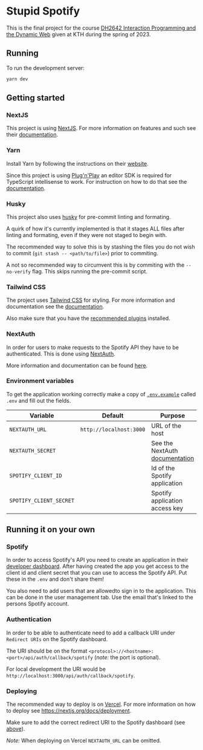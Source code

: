 # Stupid Spotify

This is the final project for the course [DH2642 Interaction Programming and the Dynamic Web](https://www.kth.se/student/kurser/kurs/DH2642?l=en)
given at KTH during the spring of 2023.

## Running

To run the development server:

```bash
yarn dev
```

## Getting started

### NextJS

This project is using [NextJS](https://nextjs.org/). For more information on features
and such see their [documentation](https://nextjs.org/docs).

### Yarn

Install Yarn by following the instructions on their [website](https://yarnpkg.com/getting-started/install).

Since this project is using [Plug'n'Play](https://yarnpkg.com/features/pnp) an
editor SDK is required for TypeScript intellisense to work. For instruction on
how to do that see the [documentation](https://yarnpkg.com/getting-started/editor-sdks).

### Husky

This project also uses [husky](https://typicode.github.io/husky/#/) for pre-commit
linting and formating.

A quirk of how it's currently implemented is that it stages ALL files after
linting and formating, even if they were not staged to begin with.

The recommended way to solve this is by stashing the files you do not wish to commit
(`git stash -- <path/to/file>`) prior to commiting.

A not so recommended way to circumvent this is by commiting with the `--no-verify`
flag. This skips running the pre-commit script.

### Tailwind CSS

The project uses [Tailwind CSS](https://tailwindcss.com/) for styling. For more
information and documentation see the [documentation](https://tailwindcss.com/docs/).

Also make sure that you have the [recommended plugins](https://tailwindcss.com/docs/editor-setup)
installed.

### NextAuth

In order for users to make requests to the Spotify API they have to be authenticated.
This is done using [NextAuth](https://next-auth.js.org/).

More information and documentation can be found [here](https://next-auth.js.org/getting-started/introduction).

### Environment variables

To get the application working correctly make a copy of [`.env.example`](./.env.example)
called `.env` and fill out the fields.

| Variable                | Default                 | Purpose                                                                                          |
| ----------------------- | ----------------------- | ------------------------------------------------------------------------------------------------ |
| `NEXTAUTH_URL`          | `http://localhost:3000` | URL of the host                                                                                  |
| `NEXTAUTH_SECRET`       |                         | See the NextAuth [documentation](https://next-auth.js.org/configuration/options#nextauth_secret) |
| `SPOTIFY_CLIENT_ID`     |                         | Id of the Spotify application                                                                    |
| `SPOTIFY_CLIENT_SECRET` |                         | Spotify application access key                                                                   |

## Running it on your own

### Spotify

In order to access Spotify's API you need to create an application in their
[developer dashboard](https://developer.spotify.com/dashboard). After having
created the app you get access to the client id and client secret that
you can use to access the Spotify API. Put these in the `.env` and don't share them!

You also need to add users that are allowedto sign in to the application. This
can be done in the user management tab. Use the email that's linked to the persons
Spotify account.

### Authentication

In order to be able to authenticate need to add a callback URI under `Redirect URIs`
on the Spotify dashboard.

The URI should be on the format `<protocol>://<hostname>:<port>/api/auth/callback/spotify`
(_note:_ the port is optional).

For local development the URI would be `http://localhost:3000/api/auth/callback/spotify`.

### Deploying

The recommended way to deploy is on [Vercel](https://vercel.com/solutions/nextjs).
For more information on how to deploy see <https://nextjs.org/docs/deployment>.

Make sure to add the correct redirect URI to the Spotify dashboard (see [above](#authentication)).

_Note:_ When deploying on Vercel `NEXTAUTH_URL` can be omitted.

